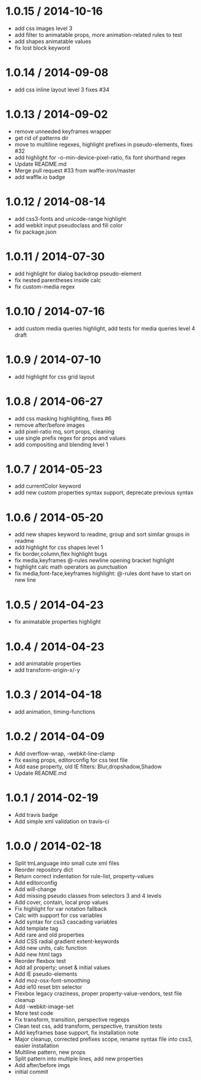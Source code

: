
1.0.15 / 2014-10-16
==================

 * add css images level 3
 * add filter to animatable props, more animation-related rules to test
 * add shapes animatable values
 * fix lost block keyword

1.0.14 / 2014-09-08
==================

 * add css inline layout level 3 fixes #34

1.0.13 / 2014-09-02
==================

 * remove unneeded keyframes wrapper
 * get rid of patterns dir
 * move to multiline regexes, highlight prefixes in pseudo-elements, fixes #32
 * add highlight for -o-min-device-pixel-ratio, fix font shorthand regex
 * Update README.md
 * Merge pull request #33 from waffle-iron/master
 * add waffle.io badge

1.0.12 / 2014-08-14
==================

 * add css3-fonts and unicode-range highlight
 * add webkit input pseudoclass and fill color
 * fix package.json

1.0.11 / 2014-07-30
==================

 * add highlight for dialog backdrop pseudo-element
 * fix nested parentheses inside calc
 * fix custom-media regex

1.0.10 / 2014-07-16
==================

 * add custom media queries highlight, add tests for media queries level 4 draft

1.0.9 / 2014-07-10
==================

 * add highlight for css grid layout

1.0.8 / 2014-06-27
==================

 * add css masking highlighting, fixes #6
 * remove after/before images
 * add pixel-ratio mq, sort props, cleaning
 * use single prefix regex for props and values
 * add compositing and blending level 1

1.0.7 / 2014-05-23
==================

 * add currentColor keyword
 * add new custom properties syntax support, deprecate previous syntax

1.0.6 / 2014-05-20
==================

 * add new shapes keyword to readme, group and sort similar groups in readme
 * add highlight for css shapes level 1
 * fix border,column,flex highlight bugs
 * fix media,keyframes @-rules newline opening bracket highlight
 * highlight calc math operators as punctuation
 * fix media,font-face,keyframes highlight: @-rules dont have to start on new line

1.0.5 / 2014-04-23
==================

 * fix animatable properties highlight

1.0.4 / 2014-04-23
==================

 * add animatable properties
 * add transform-origin-x/-y

1.0.3 / 2014-04-18
==================

 * add animation, timing-functions

1.0.2 / 2014-04-09
==================

 * Add overflow-wrap, -webkit-line-clamp
 * fix easing props, editorconfig for css test file
 * Add ease property, old IE filters: Blur,dropshadow,Shadow
 * Update README.md

1.0.1 / 2014-02-19
==================

 * Add travis badge
 * Add simple xml validation on travis-ci

1.0.0 / 2014-02-18
==================

 * Split tmLanguage into small cute xml files
 * Reorder repository dict
 * Return correct indentation for rule-list, property-values
 * Add editorconfig
 * Add will-change
 * Add missing pseudo classes from selectors 3 and 4 levels
 * Add cover, contain, local prop values
 * Fix highlight for var notation fallback
 * Calc with support for css variables
 * Add syntax for css3 cascading variables
 * Add template tag
 * Add rare and old properties
 * Add CSS radial gradient extent-keywords
 * Add new units, calc function
 * Add new html tags
 * Reorder flexbox test
 * Add all property; unset & initial values
 * Add IE pseudo-elements
 * Add moz-osx-font-smoothing
 * Add ie10 reset btn selector
 * Flexbox legacy craziness, proper property-value-vendors, test file cleanup
 * Add -webkit-image-set
 * More test code
 * Fix transform, transition, perspective regexps
 * Clean test css, add transform, perspective, transition tests
 * Add keyframes base support, fix installation note
 * Major cleanup, corrected prefixes scope, rename syntax file into css3, easier installation
 * Multiline pattern, new props
 * Split pattern into multiple lines, add new properties
 * Add after/before imgs
 * initial commit
